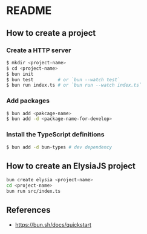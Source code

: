 # README
## How to create a project

### Create a HTTP server

```bash
$ mkdir <project-name>
$ cd <project-name>
$ bun init
$ bun test         # or `bun --watch test`
$ bun run index.ts # or `bun run --watch index.ts`
```

### Add packages

```bash
$ bun add <pakcage-name>
$ bun add -d <package-name-for-develop>
```

### Install the TypeScript definitions

```bash
$ bun add -d bun-types # dev dependency
```

## How to create an ElysiaJS project

```bash
bun create elysia <project-name>
cd <project-name>
bun run src/index.ts
```

## References

- <https://bun.sh/docs/quickstart>
